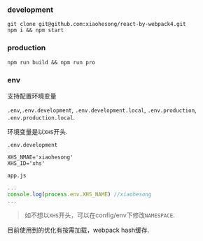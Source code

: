 ### development

```shell
git clone git@github.com:xiaohesong/react-by-webpack4.git
npm i && npm start
```

### production

```shell
npm run build && npm run pro
```

### env

支持配置环境变量

`.env`,`.env.development`, `.env.development.local`, `.env.production`, `.env.production.local`.

环境变量是以`XHS`开头.

`.env.development`
```file
XHS_NMAE='xiaohesong'
XHS_ID='xhs'
```

`app.js`
```js
...
console.log(process.env.XHS_NAME) //xiaohesong
...
```

> 如不想以`XHS`开头，可以在config/env下修改`NAMESPACE`.

目前使用到的优化有按需加载，webpack hash缓存.


